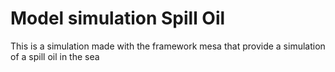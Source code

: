 # Model simulation Spill Oil
 This is a simulation made with the framework mesa that provide a simulation of a spill oil in the sea
